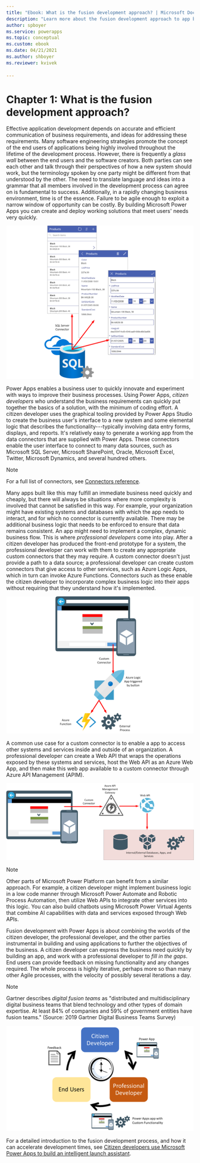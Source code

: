 ```yaml
---
title: "Ebook: What is the fusion development approach? | Microsoft Docs"
description: "Learn more about the fusion development approach to app building in Power Apps."
author: spboyer
ms.service: powerapps
ms.topic: conceptual
ms.custom: ebook
ms.date: 04/21/2021
ms.author: shboyer
ms.reviewer: kvivek

---
```


# Chapter 1: What is the fusion development approach? 

Effective application development depends on accurate and efficient communication of business requirements, and ideas for addressing these requirements. Many software engineering strategies promote the concept of the end users of applications being highly involved throughout the lifetime of the development process. However, there is frequently a *glass wall* between the end users and the software creators. Both parties can see each other and talk through their perspectives of how a new system should work, but the terminology spoken by one party might be different from that understood by the other. The need to translate language and ideas into a grammar that all members involved in the development process can agree on is fundamental to success. Additionally, in a rapidly changing business environment, time is of the essence. Failure to be agile enough to exploit a narrow window of opportunity can be costly. By building Microsoft Power Apps you can create and deploy working solutions that meet users' needs very quickly.

![Basic PowerApps app](media/image1.png)

Power Apps enables a business user to quickly innovate and experiment with ways to improve their business processes. Using Power Apps, *citizen developers* who understand the business requirements can quickly put together the basics of a solution, with the minimum of coding effort. A citizen developer uses the graphical tooling provided by Power Apps Studio to create the business user's interface to a new system and some elemental logic that describes the functionality---typically involving data entry forms, displays, and reports. It's relatively easy to generate a working app from the data connectors that are supplied with Power Apps. These connectors enable the user interface to connect to many data sources, such as Microsoft SQL Server, Microsoft SharePoint, Oracle, Microsoft Excel, Twitter, Microsoft Dynamics, and several hundred others.

> [!NOTE]
> For a full list of connectors, see [Connectors reference](/connectors/connector-reference/).

Many apps built like this may fulfill an immediate business need quickly and cheaply, but there will always be situations where more complexity is involved that cannot be satisfied in this way. For example, your organization might have existing systems and databases with which the app needs to interact, and for which no connector is currently available. There may be additional business logic that needs to be enforced to ensure that data remains consistent. An app might need to implement a complex, dynamic business flow. This is where *professional developers* come into play. After a citizen developer has produced the front-end prototype for a system, the professional developer can work with them to create any appropriate custom connectors that they may require. A custom connector doesn't just provide a path to a data source; a professional developer can create custom connectors that give access to other services, such as Azure Logic Apps, which in turn can invoke Azure Functions. Connectors such as these enable the citizen developer to incorporate complex business logic into their apps without requiring that they understand how it's implemented.

![App with custom connector](media/image2.png)

A common use case for a custom connector is to enable a app to access other systems and services inside and outside of an organization. A professional developer can create a Web API that wraps the operations exposed by these systems and services, host the Web API as an Azure Web App, and then make this web app available to a custom connector through Azure API Management (APIM).

![Web API with custom connector](media/image3.png)

> [!NOTE]
> Other parts of Microsoft Power Platform can benefit from a similar approach. For example, a citizen developer might implement business logic in a low code manner through Microsoft Power Automate and Robotic Process Automation, then utilize Web APIs to integrate other services into this logic. You can also build chatbots using Microsoft Power Virtual Agents that combine AI capabilities with data and services exposed through Web APIs.

Fusion development with Power Apps is about combining the worlds of the citizen developer, the professional developer, and the other parties instrumental in building and using applications to further the objectives of the business. A citizen developer can express the business need quickly by building an app, and work with a professional developer to *fill in the gaps*. End users can provide feedback on missing functionality and any changes required. The whole process is highly iterative, perhaps more so than many other Agile processes, with the velocity of possibly several iterations a day.

> [!NOTE]
> Gartner describes *digital fusion teams* as "distributed and multidisciplinary digital business teams that blend technology and other types of domain expertise. At least 84% of companies and 59% of government entities have fusion teams." (Source: 2019 Gartner Digital Business Teams Survey)

![Fusion development process](media/image4.png)


For a detailed introduction to the fusion development process, and how it can accelerate development times, see [Citizen developers use Microsoft Power Apps to build an intelligent launch assistant](https://aka.ms/AAbvfzj).


